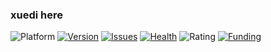 ### xuedi here

![Platform](https://img.shields.io/static/v1?label=Platform&message=GNU%20Linux%20x86%20since%201997&color=green)
[![Version](https://img.shields.io/static/v1?label=Version&message=1.40&color=green)](https://github.com/xuedi/xuedi/blob/main/VERSION.md)
[![Issues](https://img.shields.io/github/issues/xuedi/xuedi)](https://github.com/xuedi/xuedi/issues)
[![Health](https://img.shields.io/static/v1?label=Packagesize&message=average%20need%20sport&color=red)](https://github.com/xuedi/xuedi/blob/main/HEALTH.md)
![Rating](https://img.shields.io/static/v1?label=Rating&message=★★★★☆&color=green)
[![Funding](https://img.shields.io/static/v1?label=XCH&message=xch1xg4tgnfgvk6ae8tw3yp7kd8t9rwsnxty6jfw7nh6gkffl2zd5jcse8fj4j&color=green)](https://www.chia.net/greenpaper/)





